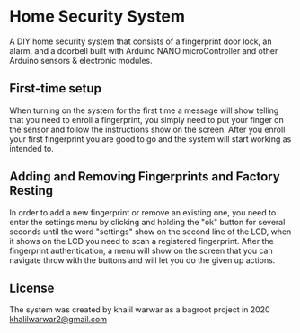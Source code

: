 # Home Security System
A DIY home security system that consists of a fingerprint door lock, an alarm, and a
doorbell built with Arduino NANO microController and other Arduino sensors &
electronic modules.
## First-time setup
When turning on the system for the first time a message will show telling that you
need to enroll a fingerprint, you simply need to put your finger on the sensor and
follow the instructions show on the screen.
After you enroll your first fingerprint you are good to go and the system will start
working as intended to.
## Adding and Removing Fingerprints and Factory Resting
In order to add a new fingerprint or remove an existing one, you need to enter the
settings menu by clicking and holding the "ok" button for several seconds until the
word "settings" show on the second line of the LCD, when it shows on the LCD you
need to scan a registered fingerprint.
After the fingerprint authentication, a menu will show on the screen that you can
navigate throw with the buttons and will let you do the given up actions.
## License
The system was created by khalil warwar as a bagroot project in 2020
khalilwarwar2@gmail.com
